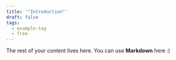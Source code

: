 ```yaml
---
title: '"Introduction"'
draft: false
tags:
  - example-tag
  - free
---
```

 
The rest of your content lives here. You can use **Markdown** here :)